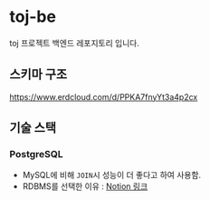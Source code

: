 # toj-be

toj 프로젝트 백엔드 레포지토리 입니다.

## 스키마 구조

https://www.erdcloud.com/d/PPKA7fnyYt3a4p2cx

## 기술 스택

### PostgreSQL

- MySQL에 비해 `JOIN`시 성능이 더 좋다고 하여 사용함.
- RDBMS를 선택한 이유 : [Notion 링크](https://www.notion.so/RDBMS-vs-NoSQL-0d5d0a8a6b924ac09583070402070afd?pvs=4)
